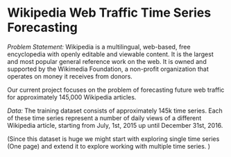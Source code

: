 #  Wikipedia Web Traffic Time Series Forecasting

*Problem Statement:* Wikipedia is a multilingual, web-based, free encyclopedia with openly editable and viewable content. It is the largest and most popular general reference work on the web. It is owned and supported by the Wikimedia Foundation, a non-profit organization that operates on money it receives from donors.

Our current project focuses on the problem of forecasting future web traffic for approximately 145,000 Wikipedia articles.

*Data:* The training dataset consists of approximately 145k time series. Each of these time series represent a number of daily views of a different Wikipedia article, starting from July, 1st, 2015 up until December 31st, 2016. 

(Since this dataset is huge we might start with exploring single time series (One page) and extend it to explore working with multiple time series. )
